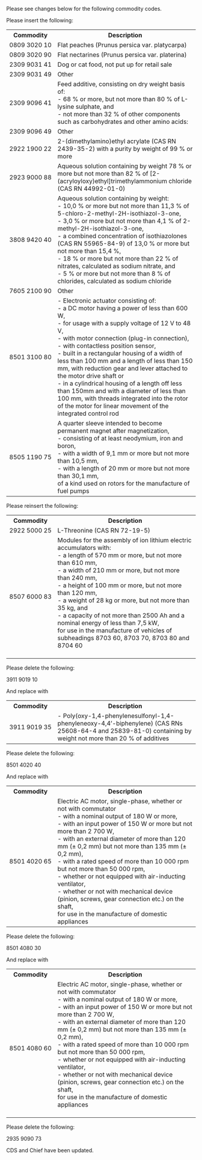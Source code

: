 Please see changes below for the following commodity codes.

Please insert the following:

<table>
<tbody>
<tr>
<th>Commodity</th>
<th>Description</th>
</tr>
<tr>
<td>
0809&nbsp;3020&nbsp;10
</td>
<td>
Flat peaches (Prunus persica var. platycarpa)
</td>
</tr>
<tr>
 <td>0809&nbsp;3020&nbsp;90</td>
 <td>Flat nectarines (Prunus persica var. platerina)</td>
</tr>
<tr>
 <td>2309&nbsp;9031&nbsp;41</td>
 <td>Dog or cat food, not put up for retail sale</td>
</tr>
<tr>
 <td>2309&nbsp;9031&nbsp;49</td>
 <td>Other</td>
</tr>
<tr>
 <td>2309&nbsp;9096&nbsp;41</td>
 <td>Feed additive, consisting on dry weight basis of:<br />- 68 % or more, but not more than 80 % of L-lysine sulphate, and<br />- not more than 32 % of other components such as carbohydrates and other amino acids:</td>
</tr>
<tr>
 <td>2309&nbsp;9096&nbsp;49</td>
 <td>Other</td>
</tr>
<tr>
 <td>2922&nbsp;1900&nbsp;22</td>
 <td>2-(dimethylamino)ethyl acrylate (CAS RN 2439-35-2) with a purity by weight of 99&nbsp;% or more</td>
</tr>
<tr>
 <td>2923&nbsp;9000&nbsp;88</td>
 <td>Aqueous solution containing by weight 78 % or more but not more than 82 % of [2-(acryloyloxy)ethyl]trimethylammonium chloride (CAS RN 44992-01-0)</td>
</tr>
<tr>
 <td>3808&nbsp;9420&nbsp;40</td>
 <td>Aqueous solution containing by weight:<br />- 10,0 % or more but not more than 11,3 % of 5-chloro-2-methyl-2H-isothiazol-3-one,<br />- 3,0 % or more but not more than 4,1 % of 2-methyl-2H-isothiazol-3-one,<br />- a combined concentration of isothiazolones (CAS RN 55965-84-9) of 13,0 % or more but not more than 15,4 %,<br />- 18 % or more but not more than 22 % of nitrates, calculated as sodium nitrate, and<br />- 5 % or more but not more than 8 % of chlorides, calculated as sodium chloride</td>
</tr>
<tr>
 <td>7605&nbsp;2100&nbsp;90</td>
 <td>Other</td>
</tr>
<tr>
 <td>8501&nbsp;3100&nbsp;80</td>
 <td>- Electronic actuator consisting of:<br />- a DC motor having a power of less than 600 W,<br />- for usage with a supply voltage of 12 V to 48 V,<br />- with motor connection (plug-in connection),<br />- with contactless position sensor,<br />- built in a rectangular housing of a width of less than 100 mm and a length of less than 150 mm, with reduction gear and lever attached to the motor drive shaft or<br />- in a cylindrical housing of a length off less than 150mm and with a diameter of less than 100 mm, with threads integrated into the rotor of the motor for linear movement of the integrated control rod</td>
</tr>
<tr>
 <td>8505&nbsp;1190&nbsp;75</td>
 <td>A quarter sleeve intended to become permanent magnet after magnetization,<br />- consisting of at least neodymium, iron and boron,<br />- with a width of 9,1 mm or more but not more than 10,5 mm,<br />- with a length of 20 mm or more but not more than 30,1 mm,<br />of a kind used on rotors for the manufacture of fuel pumps</td>
</tr>
</tbody>
</table>

Please reinsert the following:

<table>
<tbody>
<tr>
<th>Commodity</th>
<th>Description</th>
</tr>
<tr>
 <td>2922&nbsp;5000&nbsp;25</td>
 <td>L-Threonine (CAS RN 72-19-5)</td>
</tr>
<tr>
 <td>8507&nbsp;6000&nbsp;83</td>
 <td>Modules for the assembly of ion lithium electric accumulators with:<br /> - a length of 570 mm or more, but not more than 610 mm,<br /> - a width of 210 mm or more, but not more than 240 mm,<br /> - a height of 100 mm or more, but not more than 120 mm,<br /> - a weight of 28 kg or more, but not more than 35 kg, and<br /> - a capacity of not more than 2500 Ah and a nominal energy of less than 7,5 kW,<br />for use in the manufacture of vehicles of subheadings 8703 60, 8703 70, 8703 80 and 8704 60<br /><strong>&nbsp;</strong></td>
</tr>
</tbody>
</table>


Please delete the following:

3911&nbsp;9019&nbsp;10

And replace with

<table>
<tbody>
<tr>
<th>Commodity</th>
<th>Description</th>
</tr>
<tr>
 <td>3911&nbsp;9019&nbsp;35</td>
 <td>- Poly(oxy-1,4-phenylenesulfonyl-1,4-phenyleneoxy-4,4&rsquo;-biphenylene) (CAS RNs 25608-64-4 and 25839-81-0) containing by weight not more than 20&nbsp;% of additives</td>
</tr>
</tbody>
</table>

Please delete the following:

8501&nbsp;4020&nbsp;40

And replace with

<table>
<tbody>
<tr>
<th>Commodity</th>
<th>Description</th>
</tr>
<tr>
 <td>8501&nbsp;4020&nbsp;65</td>
 <td>Electric AC motor, single-phase, whether or not with commutator<br /> - with a nominal output of 180 W or more,<br /> - with an input power of 150 W or more but not more than 2 700 W,<br /> - with an external diameter of more than 120 mm (&plusmn; 0,2 mm) but not more than 135 mm (&plusmn; 0,2 mm),<br /> - with a rated speed of more than 10 000 rpm but not more than 50 000 rpm,<br /> - whether or not equipped with air-inducting ventilator,<br /> - whether or not with mechanical device (pinion, screws, gear connection etc.) on the shaft,<br />for use in the manufacture of domestic appliances</td>
</tr>
</tbody>
</table>

Please delete the following:

8501&nbsp;4080&nbsp;30

And replace with

<table>
<tbody>
<tr>
<th>Commodity</th>
<th>Description</th>
</tr>
<tr>
 <td>8501&nbsp;4080&nbsp;60</td>
 <td>Electric AC motor, single-phase, whether or not with commutator<br /> - with a nominal output of 180 W or more,<br /> - with an input power of 150 W or more but not more than 2 700 W,<br /> - with an external diameter of more than 120 mm (&plusmn; 0,2 mm) but not more than 135 mm (&plusmn; 0,2 mm),<br /> - with a rated speed of more than 10 000 rpm but not more than 50 000 rpm,<br /> - whether or not equipped with air-inducting ventilator,<br /> - whether or not with mechanical device (pinion, screws, gear connection etc.) on the shaft,<br />for use in the manufacture of domestic appliances<br /><strong>&nbsp;</strong></td>
</tr>
</tbody>
</table>


Please delete the following:

2935&nbsp;9090&nbsp;73

CDS and Chief have been updated.
